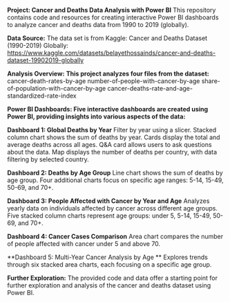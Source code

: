**Project: Cancer and Deaths Data Analysis with Power BI** 
This repository contains code and resources for creating interactive Power BI dashboards to analyze cancer and deaths data from 1990 to 2019 (globally).

**Data Source:** 
The data set is from Kaggle: Cancer and Deaths Dataset (1990-2019) Globally: https://www.kaggle.com/datasets/belayethossainds/cancer-and-deaths-dataset-19902019-globally

**Analysis Overview:** 
**This project analyzes four files from the dataset:** 
cancer-death-rates-by-age 
number-of-people-with-cancer-by-age 
share-of-population-with-cancer-by-age 
cancer-deaths-rate-and-age-standardized-rate-index 

**Power BI Dashboards: 
Five interactive dashboards are created using Power BI, providing insights into various aspects of the data:** 

**Dashboard 1: Global Deaths by Year** 
Filter by year using a slicer. 
Stacked column chart shows the sum of deaths by year. 
Cards display the total and average deaths across all ages. 
Q&A card allows users to ask questions about the data. 
Map displays the number of deaths per country, with data filtering by selected country. 

**Dashboard 2: Deaths by Age Group** 
Line chart shows the sum of deaths by age group. 
Four additional charts focus on specific age ranges: 5-14, 15-49, 50-69, and 70+. 

**Dashboard 3: People Affected with Cancer by Year and Age** 
Analyzes yearly data on individuals affected by cancer across different age groups. 
Five stacked column charts represent age groups: under 5, 5-14, 15-49, 50-69, and 70+. 

**Dashboard 4: Cancer Cases Comparison** 
Area chart compares the number of people affected with cancer under 5 and above 70. 

**Dashboard 5: Multi-Year Cancer Analysis by Age ** 
Explores trends through six stacked area charts, each focusing on a specific age group. 

**Further Exploration:** 
The provided code and data offer a starting point for further exploration and analysis of the cancer and deaths dataset using Power BI. 
